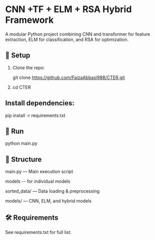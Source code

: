 # CNN +TF + ELM + RSA Hybrid Framework

A modular Python project combining CNN and transformer for feature extraction, ELM for classification, and RSA for optimization.

## 🔧 Setup

1. Clone the repo:
   
   git clone https://github.com/FaizaAbbasi988/CTER.git
   
2. cd CTER
## Install dependencies:

pip install -r requirements.txt

## 🚀 Run

python main.py

## 📁 Structure

main.py — Main execution script

models -- for individual models 

sorted_data/ — Data loading & preprocessing

models/ — CNN, ELM, and hybrid models

## 🛠 Requirements

See requirements.txt for full list.
